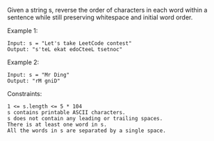 Given a string s, reverse the order of characters in each word within a sentence while still preserving whitespace and initial word order.<br>

Example 1:

    Input: s = "Let's take LeetCode contest"
    Output: "s'teL ekat edoCteeL tsetnoc"

Example 2:

    Input: s = "Mr Ding"
    Output: "rM gniD"

Constraints:

    1 <= s.length <= 5 * 104
    s contains printable ASCII characters.
    s does not contain any leading or trailing spaces.
    There is at least one word in s.
    All the words in s are separated by a single space.
